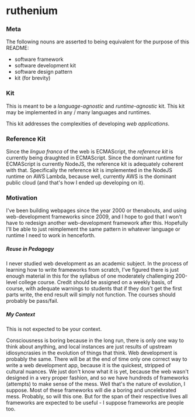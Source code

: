 # ruthenium

### Meta

The following nouns are asserted to being equivalent for the purpose of this
README:

-   software framework
-   software development kit
-   software design pattern
-   kit (for brevity)

### Kit

This is meant to be a *language-agnostic* and *runtime-agnostic* kit. This kit
may be implemented in any / many languages and runtimes.

This kit addresses the complexities of developing *web applications*. 

### Reference Kit 

Since the *lingua franca* of the web is ECMAScript, the *reference
kit* is currently being draughted in ECMAScript.  Since the dominant
runtime for ECMAScript is currently NodeJS, the reference kit is
adequately coherent with that. Specifically the reference kit is
implemented in the NodeJS runtime on AWS Lambda, because well, currently AWS is
the dominant public cloud (and that's how I ended up developing on it).

### Motivation

I've been building webpages since the year 2000 or thenabouts, and using
web-development frameworks since 2009, and I hope to god that I won't have to
redesign another web-development framework after this. Hopefully I'll be able to
just reimplement the same pattern in whatever language or runtime I need to work
in henceforth.

##### Reuse in Pedagogy 

I never studied web development as an academic subject. In the process of
learning how to write frameworks from scratch, I've figured there is just enough
material in this for the syllabus of one moderately challenging 200-level
college course. Credit should be assigned on a weekly basis, of course, with
adequate warnings to students that if they don't get the first parts write, the
end result will simply not function. The courses should probably be pass/fail.

##### My Context

This is not expected to be your context.

Consciousness is boring because in the long run, there is only one way to think
about anything, and local instances are just results of upstream idiosyncrasies
in the evolution of things that think. Web development is probably the same.
There will be at the end of time only one correct way to write a web development
app, because it is the quickest, stripped of cultural nuances. We just don't
know what it is yet, because the web wasn't designed in a very proper fashion,
and so we have hundreds of frameworks (attempts) to make sense of the mess. Well
that's the nature of evolution, I suppose. Most of these frameworks will die a
boring and uncelebrated mess. Probably, so will this one. But for the span of
their respective lives all frameworks are expected to be useful - I suppose
frameworks are people too.
